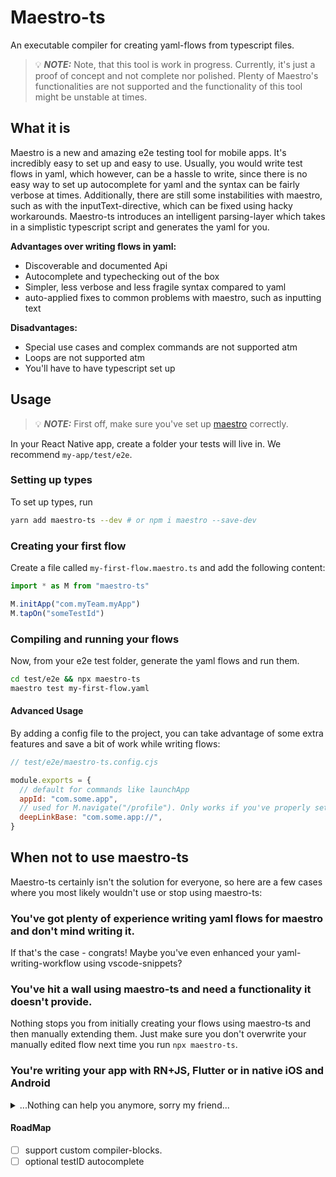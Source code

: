 # Maestro-ts

An executable compiler for creating yaml-flows from typescript files.

> 💡 **_NOTE:_** Note, that this tool is work in progress. Currently, it's just a proof of concept and not complete nor polished. Plenty of Maestro's functionalities are not supported and the functionality of this tool might be unstable at times.

## What it is

Maestro is a new and amazing e2e testing tool for mobile apps. It's incredibly easy to set up and easy to use. Usually, you would write test flows in yaml, which however, can be a hassle to write, since there is no easy way to set up autocomplete for yaml and the syntax can be fairly verbose at times. Additionally, there are still some instabilities with maestro, such as with the inputText-directive, which can be fixed using hacky workarounds. Maestro-ts introduces an intelligent parsing-layer which takes in a simplistic typescript script and generates the yaml for you.

**Advantages over writing flows in yaml:**

- Discoverable and documented Api
- Autocomplete and typechecking out of the box
- Simpler, less verbose and less fragile syntax compared to yaml
- auto-applied fixes to common problems with maestro, such as inputting text

**Disadvantages:**

- Special use cases and complex commands are not supported atm
- Loops are not supported atm
- You'll have to have typescript set up

## Usage

> 💡 **_NOTE:_** First off, make sure you've set up [maestro](https://maestro.mobile.dev/) correctly.

In your React Native app, create a folder your tests will live in.
We recommend `my-app/test/e2e`.

### Setting up types

To set up types, run

```sh
yarn add maestro-ts --dev # or npm i maestro --save-dev
```

### Creating your first flow

Create a file called `my-first-flow.maestro.ts` and add the following content:

```ts
import * as M from "maestro-ts"

M.initApp("com.myTeam.myApp")
M.tapOn("someTestId")
```

### Compiling and running your flows

Now, from your e2e test folder, generate the yaml flows and run them.

```sh
cd test/e2e && npx maestro-ts
maestro test my-first-flow.yaml
```

#### Advanced Usage

By adding a config file to the project, you can take advantage of some extra features and save a bit of work while writing flows:

```js
// test/e2e/maestro-ts.config.cjs

module.exports = {
  // default for commands like launchApp
  appId: "com.some.app",
  // used for M.navigate("/profile"). Only works if you've properly set up deep linking for the desired uris.
  deepLinkBase: "com.some.app://",
}
```

## When not to use maestro-ts

Maestro-ts certainly isn't the solution for everyone, so here are a few cases where you most likely wouldn't use or stop using maestro-ts:

### You've got plenty of experience writing yaml flows for maestro and don't mind writing it.

If that's the case - congrats! Maybe you've even enhanced your yaml-writing-workflow using vscode-snippets?

### You've hit a wall using maestro-ts and need a functionality it doesn't provide.

Nothing stops you from initially creating your flows using maestro-ts and then manually extending them. Just make sure you don't overwrite your manually edited flow next time you run `npx maestro-ts`.

### You're writing your app with RN+JS, Flutter or in native iOS and Android

<details>
  <summary>...Nothing can help you anymore, sorry my friend...</summary>
  
Just kidding - Don't get mad! 🥸

I get you might not want to set up maestro-ts in a non-React-Native app, so possibly you just want to write yaml yourself. However, if you still want to try maestro-ts, why not set up a separate project, just to create flows with?

```bash
mkdir maestro-flow-gen && cd maestro-flow-gen
yarn init -y
yarn add maestro-ts typescript --dev
npx tsc --init
touch myflow.maestro.ts # create your flow in here
# creates myflow.yaml which you can just drop into your flutter, iOS or Android app.
npx maestro-ts
```

</details>

#### RoadMap

- [ ] support custom compiler-blocks.
- [ ] optional testID autocomplete
